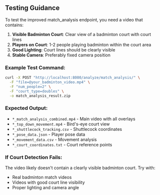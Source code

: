 ## Testing Guidance

To test the improved match_analysis endpoint, you need a video that contains:

1. **Visible Badminton Court**: Clear view of a badminton court with court lines
2. **Players on Court**: 1-2 people playing badminton within the court area  
3. **Good Lighting**: Court lines should be clearly visible
4. **Stable Camera**: Preferably fixed camera position

### Example Test Command:
```bash
curl -X POST "http://localhost:8000/analyze/match_analysis/" \
  -F "file=@your_badminton_video.mp4" \
  -F "num_people=2" \
  -F "court_type=doubles" \
  -o match_analysis_result.zip
```

### Expected Output:
- `*_match_analysis_combined.mp4` - Main video with all overlays
- `*_top_down_movement.mp4` - Bird's-eye court view
- `*_shuttlecock_tracking.csv` - Shuttlecock coordinates
- `*_pose_data.json` - Player pose data
- `*_movement_data.csv` - Movement analysis
- `*_court_coordinates.txt` - Court reference points

### If Court Detection Fails:
The video likely doesn't contain a clearly visible badminton court. Try with:
- Real badminton match videos
- Videos with good court line visibility
- Proper lighting and camera angle

